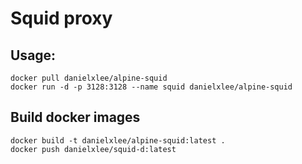 # Squid proxy

## Usage:
```
docker pull danielxlee/alpine-squid
docker run -d -p 3128:3128 --name squid danielxlee/alpine-squid
```

## Build docker images
```
docker build -t danielxlee/alpine-squid:latest .
docker push danielxlee/squid-d:latest
```
